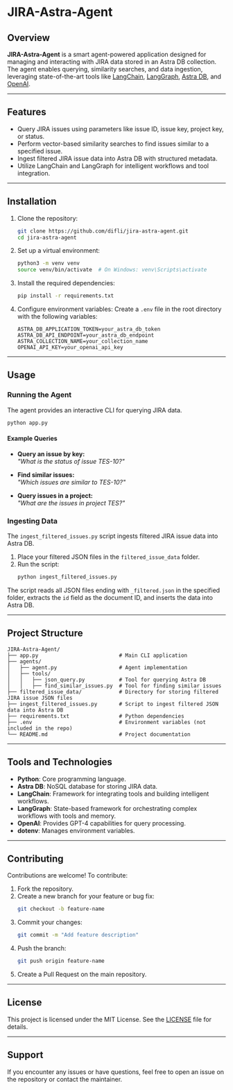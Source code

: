 # JIRA-Astra-Agent

## Overview

**JIRA-Astra-Agent** is a smart agent-powered application designed for managing and interacting with JIRA data stored in an Astra DB collection. The agent enables querying, similarity searches, and data ingestion, leveraging state-of-the-art tools like [LangChain](https://python.langchain.com/docs/introduction/), [LangGraph](https://langchain-ai.github.io/langgraph/), [Astra DB](https://astra.datastax.com/), and [OpenAI](https://platform.openai.com/api-keys).

---

## Features

- Query JIRA issues using parameters like issue ID, issue key, project key, or status.
- Perform vector-based similarity searches to find issues similar to a specified issue.
- Ingest filtered JIRA issue data into Astra DB with structured metadata.
- Utilize LangChain and LangGraph for intelligent workflows and tool integration.

---

## Installation

1. Clone the repository:
   ```bash
   git clone https://github.com/difli/jira-astra-agent.git
   cd jira-astra-agent
   ```

2. Set up a virtual environment:
   ```bash
   python3 -m venv venv
   source venv/bin/activate  # On Windows: venv\Scripts\activate
   ```

3. Install the required dependencies:
   ```bash
   pip install -r requirements.txt
   ```

4. Configure environment variables:
   Create a `.env` file in the root directory with the following variables:
   ```env
   ASTRA_DB_APPLICATION_TOKEN=your_astra_db_token
   ASTRA_DB_API_ENDPOINT=your_astra_db_endpoint
   ASTRA_COLLECTION_NAME=your_collection_name
   OPENAI_API_KEY=your_openai_api_key
   ```

---

## Usage

### Running the Agent
The agent provides an interactive CLI for querying JIRA data.

```bash
python app.py
```

#### Example Queries
- **Query an issue by key:**  
  *"What is the status of issue TES-10?"*
  
- **Find similar issues:**  
  *"Which issues are similar to TES-10?"*

- **Query issues in a project:**  
  *"What are the issues in project TES?"*

### Ingesting Data
The `ingest_filtered_issues.py` script ingests filtered JIRA issue data into Astra DB.

1. Place your filtered JSON files in the `filtered_issue_data` folder.
2. Run the script:
   ```bash
   python ingest_filtered_issues.py
   ```

The script reads all JSON files ending with `_filtered.json` in the specified folder, extracts the `id` field as the document ID, and inserts the data into Astra DB.

---

## Project Structure

```plaintext
JIRA-Astra-Agent/
├── app.py                          # Main CLI application
├── agents/
│   ├── agent.py                    # Agent implementation
│   ├── tools/
│   │   ├── json_query.py           # Tool for querying Astra DB
│   │   ├── find_similar_issues.py  # Tool for finding similar issues
├── filtered_issue_data/            # Directory for storing filtered JIRA issue JSON files
├── ingest_filtered_issues.py       # Script to ingest filtered JSON data into Astra DB
├── requirements.txt                # Python dependencies
├── .env                            # Environment variables (not included in the repo)
└── README.md                       # Project documentation
```

---

## Tools and Technologies

- **Python**: Core programming language.
- **Astra DB**: NoSQL database for storing JIRA data.
- **LangChain**: Framework for integrating tools and building intelligent workflows.
- **LangGraph**: State-based framework for orchestrating complex workflows with tools and memory.
- **OpenAI**: Provides GPT-4 capabilities for query processing.
- **dotenv**: Manages environment variables.

---

## Contributing

Contributions are welcome! To contribute:

1. Fork the repository.
2. Create a new branch for your feature or bug fix:
   ```bash
   git checkout -b feature-name
   ```
3. Commit your changes:
   ```bash
   git commit -m "Add feature description"
   ```
4. Push the branch:
   ```bash
   git push origin feature-name
   ```
5. Create a Pull Request on the main repository.

---

## License

This project is licensed under the MIT License. See the [LICENSE](LICENSE) file for details.

---

## Support

If you encounter any issues or have questions, feel free to open an issue on the repository or contact the maintainer.